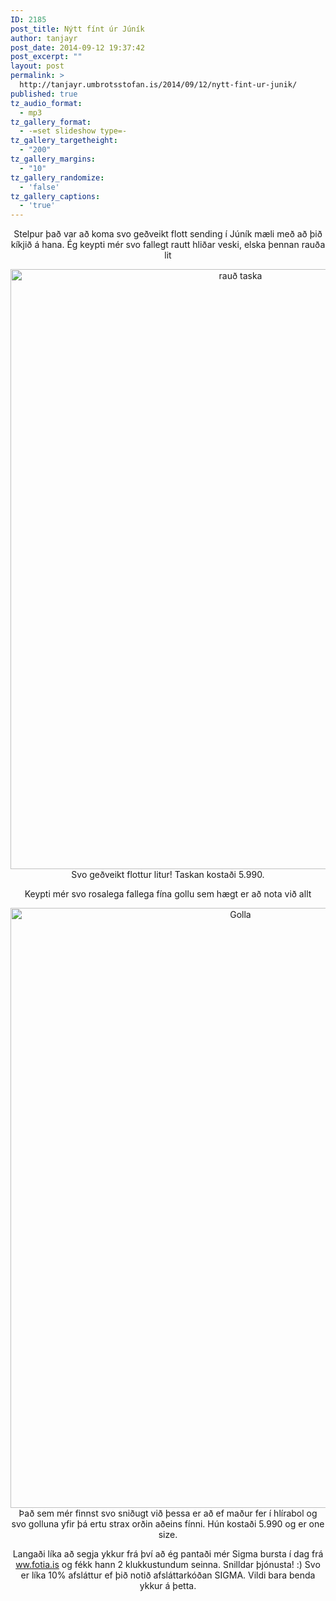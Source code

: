 ```yaml
---
ID: 2185
post_title: Nýtt fínt úr Júník
author: tanjayr
post_date: 2014-09-12 19:37:42
post_excerpt: ""
layout: post
permalink: >
  http://tanjayr.umbrotsstofan.is/2014/09/12/nytt-fint-ur-junik/
published: true
tz_audio_format:
  - mp3
tz_gallery_format:
  - -=set slideshow type=-
tz_gallery_targetheight:
  - "200"
tz_gallery_margins:
  - "10"
tz_gallery_randomize:
  - 'false'
tz_gallery_captions:
  - 'true'
---
```

<p style="text-align: center;">Stelpur það var að koma svo geðveikt flott sending í Júník mæli með að þið kíkjið á hana. Ég keypti mér svo fallegt rautt hliðar veski, elska þennan rauða lit</p>
<p style="text-align: center;"><img class="aligncenter size-full wp-image-2186" src="http://www.tanjayr.com/wp-content/uploads/2014/09/rauð-taska.jpg" alt="rauð taska" width="720" height="960" />Svo geðveikt flottur litur! Taskan kostaði 5.990.</p>
<p style="text-align: center;">Keypti mér svo rosalega fallega fína gollu sem hægt er að nota við allt</p>
<p style="text-align: center;"><img class="aligncenter size-full wp-image-2187" src="http://www.tanjayr.com/wp-content/uploads/2014/09/Golla.jpg" alt="Golla" width="720" height="960" />Það sem mér finnst svo sniðugt við þessa er að ef maður fer í hlírabol og svo golluna yfir þá ertu strax orðin aðeins fínni. Hún kostaði 5.990 og er one size.</p>
<p style="text-align: center;">Langaði líka að segja ykkur frá því að ég pantaði mér Sigma bursta í dag frá <a title="www.fotia.is" href="http://www.fotia.is" target="_blank">ww.fotia.is</a> og fékk hann 2 klukkustundum seinna. Snilldar þjónusta! :) Svo er líka 10% afsláttur ef þið notið afsláttarkóðan SIGMA. Vildi bara benda ykkur á þetta.</p>